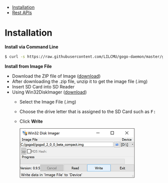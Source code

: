 - [Installation](https://github.com/LILCMU/gogo-daemon/blob/master/docs/installation.md)
- [Rest APIs](https://github.com/LILCMU/gogo-daemon/blob/master/docs/rest_api.md)

Installation
===================



**Install via Command Line**

```bash
$ curl -s https://raw.githubusercontent.com/LILCMU/gogo-daemon/master/gogod_install.sh | sudo sh
```


**Install from Image File**

 - Download the ZIP file of Image (<a href="https://gogo.learninginventions.org/download/#raspberrypi" target="_blank">download</a>)
 - After downloading the .zip file, unzip it to get the image file (.img)
 - Insert SD Card into SD Reader
 - Using  Win32DiskImager  ([download](https://sourceforge.net/projects/win32diskimager/)) 
	 - Select the Image File (.img) 
	 - Choose the drive letter that is assigned to the SD Card such as <kbd>F:</kbd>
	 - Click **Write**
	 
	    ![Win32DiskImager](https://raw.githubusercontent.com/LILCMU/gogo-daemon/master/docs/images/installation/win32diskimager.png)
